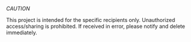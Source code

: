 *CAUTION*

This project is intended for the specific recipients only. 
Unauthorized access/sharing is prohibited. 
If received in error, please notify and delete immediately.
